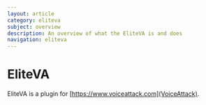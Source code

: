 ```yaml
---
layout: article
category: eliteva
subject: overview
description: An overview of what the EliteVA is and does
navigation: eliteva
---
```


# EliteVA

EliteVA is a plugin for [https://www.voiceattack.com](VoiceAttack).
